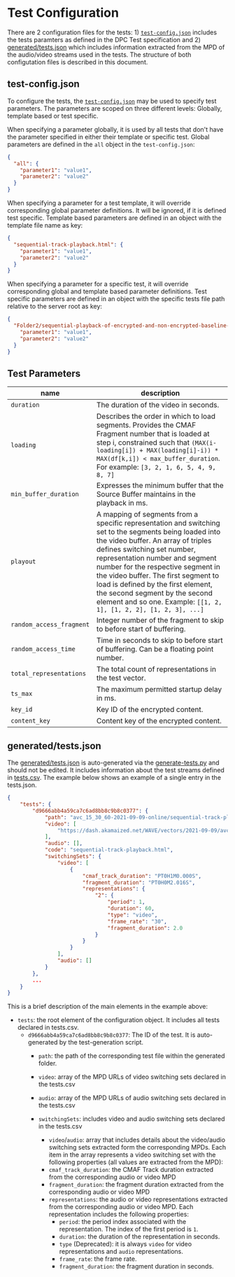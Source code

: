 # Test Configuration

There are 2 configuration files for the tests: 1) [`test-config.json`](test-config.json) includes the tests paramters as defined in the DPC Test specification and 2) [generated/tests.json](generated/tests.json) which includes information extracted from the MPD of the audio/video streams used in the tests. The structure of both configutation files is described in this document. 

## test-config.json

To configure the tests, the [`test-config.json`](test-config.json) may be used to specify test parameters. The parameters are scoped on three different levels: Globally, template based or test specific.

When specifying a parameter globally, it is used by all tests that don't have the parameter specified in either their template or specific test. Global parameters are defined in the `all` object in the `test-config.json`:

```json
{
  "all": {
    "parameter1": "value1",
    "parameter2": "value2"
  }
}
```

When specifying a parameter for a test template, it will override corresponding global parameter definitions. It will be ignored, if it is defined test specific. Template based parameters are defined in an object with the template file name as key:

```json
{
  "sequential-track-playback.html": {
    "parameter1": "value1",
    "parameter2": "value2"
  }
}
```

When specifying a parameter for a specific test, it will override corresponding global and template based parameter definitions. Test specific parameters are defined in an object with the specific tests file path relative to the server root as key:

```json
{
  "Folder2/sequential-playback-of-encrypted-and-non-encrypted-baseline-content__ToS_MultiRate_fragmented__ToS_HEAACv2_fragmented.html": {
    "parameter1": "value1",
    "parameter2": "value2"
  }
}
```

## Test Parameters

| name                     | description                                                                                                                                                                                                                                                                                                                                                                                                                             |
| ------------------------ | --------------------------------------------------------------------------------------------------------------------------------------------------------------------------------------------------------------------------------------------------------------------------------------------------------------------------------------------------------------------------------------------------------------------------------------- |
| `duration`               | The duration of the video in seconds.                                                                                                                                                                                                                                                                                                                                                                                                   |
| `loading`                | Describes the order in which to load segments. Provides the CMAF Fragment number that is loaded at step i, constrained such that `(MAX(i-loading[i]) + MAX(loading[i]-i)) * MAX(df[k,i]) < max_buffer_duration`. For example: `[3, 2, 1, 6, 5, 4, 9, 8, 7]`                                                                                                                                                                             |
| `min_buffer_duration`    | Expresses the minimum buffer that the Source Buffer maintains in the playback in ms.                                                                                                                                                                                                                                                                                                                                                    |
| `playout`                | A mapping of segments from a specific representation and switching set to the segments being loaded into the video buffer. An array of triples defines switching set number, representation number and segment number for the respective segment in the video buffer. The first segment to load is defined by the first element, the second segment by the second element and so one. Example: `[[1, 2, 1], [1, 2, 2], [1, 2, 3], ...]` |
| `random_access_fragment` | Integer number of the fragment to skip to before start of buffering.                                                                                                                                                                                                                                                                                                                                                                    |
| `random_access_time`     | Time in seconds to skip to before start of buffering. Can be a floating point number.                                                                                                                                                                                                                                                                                                                                                   |
| `total_representations`  | The total count of representations in the test vector.                                                                                                                                                                                                                                                                                                                                                                                  |
| `ts_max`                 | The maximum permitted startup delay in ms.                                                                                                                                                                                                                                                                                                                                                                                              |
| `key_id`                 | Key ID of the encrypted content.                                                                                                                                                                                                                                                                                                                                                                                                        |
| `content_key`            | Content key of the encrypted content.                                                                                                                                                                                                                                                                                                                                                                                                   |
## generated/tests.json 

The [generated/tests.json](generated/tests.json) is auto-generated via the [generate-tests.py](generate-tests.py) and should not be edited. It includes information about the test streams defined in [tests.csv](tests.csv). The example below shows an example of a single entry in the tests.json. 


```json
{
    "tests": { 
        "d9666abb4a59ca7c6ad8bb8c9b8c0377": {
            "path": "avc_15_30_60-2021-09-09-online/sequential-track-playback__t1.html",
            "video": [
                "https://dash.akamaized.net/WAVE/vectors/2021-09-09/avc_sets/15_30_60/t1/stream.mpd"
            ],
            "audio": [],
            "code": "sequential-track-playback.html",
            "switchingSets": {
                "video": [
                    {
                        "cmaf_track_duration": "PT0H1M0.000S",
                        "fragment_duration": "PT0H0M2.016S",
                        "representations": {
                            "2": {
                                "period": 1,
                                "duration": 60,
                                "type": "video",
                                "frame_rate": "30",
                                "fragment_duration": 2.0
                            }
                        }
                    }
                ],
                "audio": []
            }
        },
        ...
    }
}
```

This is a brief description of the main elements in the example above: 

* `tests`: the root element of the configuration object. It includes all tests declared in tests.csv. 
    * `d9666abb4a59ca7c6ad8bb8c9b8c0377`: The ID of the test. It is auto-generated by the test-generation script.
         *  `path`: the path of the corresponding test file within the generated folder.
         *  `video`: array of the MPD URLs of video switching sets declared in the tests.csv
         *  `audio`: array of the MPD URLs of audio switching sets declared in the tests.csv
         *  `switchingSets`: includes video and audio switching sets declared in the tests.csv
         
            *  `video`/`audio`: array that includes details about the video/audio switching sets extracted form the corresponding MPDs. Each item in the array represents a video switching set with the following properties (all values are extracted from the MPD): 
            *  `cmaf_track_duration`: the CMAF Track duration extracted from the corresponding audio or video MPD
            *  `fragment_duration`: the fragment duration extracted from the corresponding audio or video MPD
            *  `representations`: the audio or video representations extracted from the corresponding audio or video MPD. Each representation includes the following properties:
               * `period`: the period index associated with the representation. The index of the first period is `1`. 
               * `duration`: the duration of the representation in seconds.
               * `type` (Deprecated): it is always `video` for video representations and `audio` representations. 
               * `frame_rate`: the frame rate.
               * `fragment_duration`: the fragment duration in seconds.
